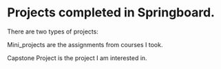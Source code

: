 # Projects completed in Springboard. #

There are two types of projects:

Mini_projects are the assignments from courses I took. 

Capstone Project is the project I am interested in. 
